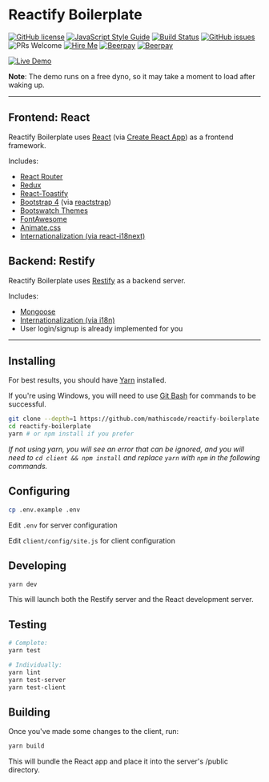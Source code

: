# Reactify Boilerplate

[![GitHub license](https://img.shields.io/github/license/mathiscode/reactify-boilerplate.svg)](https://github.com/mathiscode/reactify-boilerplate/blob/master/LICENSE)
[![JavaScript Style Guide](https://img.shields.io/badge/code_style-standard-brightgreen.svg)](https://standardjs.com)
[![Build Status](https://travis-ci.org/mathiscode/reactify-boilerplate.svg?branch=master)](https://travis-ci.org/mathiscode/reactify-boilerplate)
[![GitHub issues](https://img.shields.io/github/issues/mathiscode/reactify-boilerplate.svg)](https://github.com/mathiscode/reactify-boilerplate/issues)
![PRs Welcome](https://img.shields.io/badge/PRs-welcome-brightgreen.svg)
[![Hire Me](https://img.shields.io/badge/Hire%20Me-Please!-blue.svg)](https://www.linkedin.com/in/j-r-mathis-472342146/)
[![Beerpay](https://beerpay.io/mathiscode/reactify-boilerplate/badge.svg?style=beer-square)](https://beerpay.io/mathiscode/reactify-boilerplate)  [![Beerpay](https://beerpay.io/mathiscode/reactify-boilerplate/make-wish.svg?style=flat-square)](https://beerpay.io/mathiscode/reactify-boilerplate?focus=wish)

[![Live Demo](https://img.shields.io/badge/Live-Demo-blue.svg?style=for-the-badge)](https://reactify-boilerplate.herokuapp.com)

**Note**: The demo runs on a free dyno, so it may take a moment to load after waking up.

---

## Frontend: React

Reactify Boilerplate uses [React](https://reactjs.org) (via [Create React App](https://github.com/facebook/create-react-app)) as a frontend framework.

Includes:

* [React Router](https://reacttraining.com/react-router)
* [Redux](https://redux.js.org/)
* [React-Toastify](https://github.com/fkhadra/react-toastify)
* [Bootstrap 4](https://getbootstrap.com) (via [reactstrap](https://reactstrap.github.io/))
* [Bootswatch Themes](https://bootswatch.com)
* [FontAwesome](https://fontawesome.com)
* [Animate.css](https://daneden.github.io/animate.css)
* [Internationalization (via react-i18next)](https://react.i18next.com)

## Backend: Restify

Reactify Boilerplate uses [Restify](http://restify.com) as a backend server.

Includes:

* [Mongoose](https://mongoosejs.com)
* [Internationalization (via i18n)](https://github.com/mashpie/i18n-node)
* User login/signup is already implemented for you

---

## Installing

For best results, you should have [Yarn](https://yarnpkg.com/en/docs/install) installed.

If you're using Windows, you will need to use [Git Bash](https://git-scm.com/download/win) for commands to be successful.

```bash
git clone --depth=1 https://github.com/mathiscode/reactify-boilerplate.git
cd reactify-boilerplate
yarn # or npm install if you prefer
```

*If not using yarn, you will see an error that can be ignored, and you will need to `cd client && npm install` and replace `yarn` with `npm` in the following commands.*

## Configuring

```bash
cp .env.example .env
```

Edit `.env` for server configuration

Edit `client/config/site.js` for client configuration

## Developing

```bash
yarn dev
```

This will launch both the Restify server and the React development server.

## Testing

```bash
# Complete:
yarn test

# Individually:
yarn lint
yarn test-server
yarn test-client
```

## Building

Once you've made some changes to the client, run:

```bash
yarn build
```

This will bundle the React app and place it into the server's /public directory.
